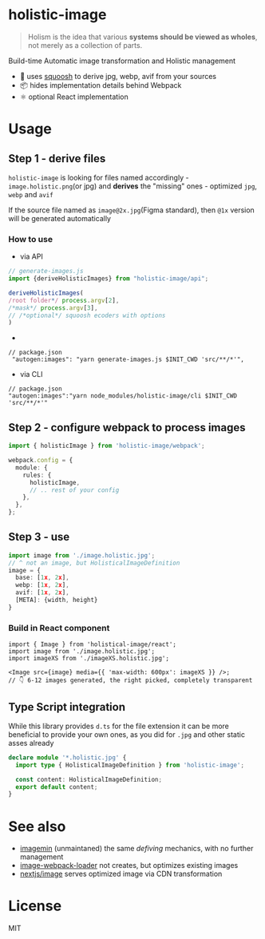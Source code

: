 # holistic-image

> Holism is the idea that various __systems should be viewed as wholes__, not merely as a collection of parts. 

Build-time Automatic image transformation and Holistic management

- 🍊 uses [squoosh](https://github.com/GoogleChromeLabs/squoosh/tree/dev/libsquoosh) to derive jpg, webp, avif from your
  sources
- 📦 hides implementation details behind Webpack
- ⚛️ optional React implementation

# Usage

## Step 1 - derive files

`holistic-image` is looking for files named accordingly - `image.holistic.png`(or jpg) and **derives**
the "missing" ones - optimized `jpg`, `webp` and `avif`

If the source file named as `image@2x.jpg`(Figma standard), then `@1x` version will be generated automatically

### How to use

- via API

```ts
// generate-images.js
import {deriveHolisticImages} from "holistic-image/api";

deriveHolisticImages(
/root folder*/ process.argv[2],
/*mask*/ process.argv[3],
// /*optional*/ squoosh ecoders with options
)
```
+
```
// package.json
 "autogen:images": "yarn generate-images.js $INIT_CWD 'src/**/*'",
```

- via CLI

```
// package.json
"autogen:images":"yarn node_modules/holistic-image/cli $INIT_CWD 'src/**/*'"
```

## Step 2 - configure webpack to process images

```ts
import { holisticImage } from 'holistic-image/webpack';

webpack.config = {
  module: {
    rules: {
      holisticImage,
      // .. rest of your config
    },
  },
};
```

## Step 3 - use

```ts
import image from './image.holistic.jpg';
// ^ not an image, but HolisticalImageDefinition
image = {
  base: [1x, 2x],
  webp: [1x, 2x],
  avif: [1x, 2x],
  [META]: {width, height}
}
```

### Build in React component

```tsx
import { Image } from 'holistical-image/react';
import image from './image.holistic.jpg';
import imageXS from './imageXS.holistic.jpg';

<Image src={image} media={{ 'max-width: 600px': imageXS }} />;
// 👇 6-12 images generated, the right picked, completely transparent
```

## Type Script integration

While this library provides `d.ts` for the file extension it can be more beneficial
to provide your own ones, as you did for `.jpg` and other static asses already

```ts
declare module '*.holistic.jpg' {
  import type { HolisticalImageDefinition } from 'holistic-image';

  const content: HolisticalImageDefinition;
  export default content;
}
```
# See also
- [imagemin](https://github.com/imagemin/imagemin) (unmaintaned) the same _defiving_ mechanics, with no further management
- [image-webpack-loader](https://github.com/tcoopman/image-webpack-loader) not creates, but optimizes existing images
- [nextjs/image](https://nextjs.org/docs/api-reference/next/image) serves optimized image via CDN transformation

# License

MIT
